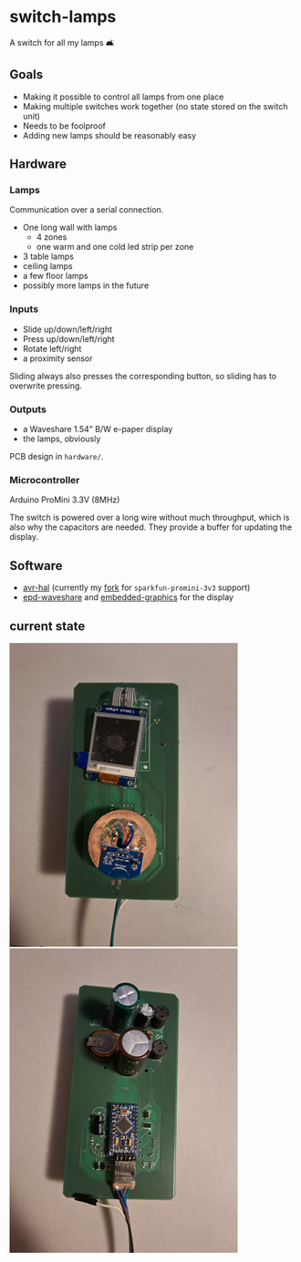 # switch-lamps

A switch for all my lamps 🛋️

## Goals

- Making it possible to control all lamps from one place
- Making multiple switches work together (no state stored on the switch unit)
- Needs to be foolproof
- Adding new lamps should be reasonably easy

## Hardware

### Lamps

Communication over a serial connection.

- One long wall with lamps
  - 4 zones
  - one warm and one cold led strip per zone
- 3 table lamps
- ceiling lamps
- a few floor lamps
- possibly more lamps in the future

### Inputs

- Slide up/down/left/right
- Press up/down/left/right
- Rotate left/right
- a proximity sensor

Sliding always also presses the corresponding button,
so sliding has to overwrite pressing.

### Outputs

- a Waveshare 1.54" B/W e-paper display
- the lamps, obviously

PCB design in `hardware/`.

### Microcontroller

Arduino ProMini 3.3V (8MHz)

The switch is powered over a long wire without much throughput,
which is also why the capacitors are needed.
They provide a buffer for updating the display.

## Software

- [avr-hal](https://github.com/Rahix/avr-hal) (currently my [fork](https://github.com/tippfehlr/avr-hal/tree/sparkfun-promini-3.3v) for `sparkfun-promini-3v3` support)
- [epd-waveshare](https://github.com/caemor/epd-waveshare) and [embedded-graphics](https://github.com/embedded-graphics/embedded-graphics) for the display

## current state

<p float="left">
  <img src="img/pcb_front.jpg" width="400" />
  <img src="img/pcb_back.jpg" width="400" /> 
</p>
